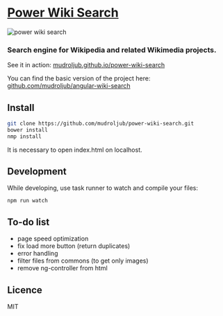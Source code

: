 # [Power Wiki Search](http://mudroljub.github.io/power-wiki-search/)

![power wiki search](http://i153.photobucket.com/albums/s210/mladifilozof/power-wiki-search.png "Power Wiki Search")

### Search engine for Wikipedia and related Wikimedia projects.

See it in action: [mudroljub.github.io/power-wiki-search](http://mudroljub.github.io/power-wiki-search/)

You can find the basic version of the project here: [github.com/mudroljub/angular-wiki-search](https://github.com/mudroljub/angular-wiki-search)

## Install

```sh
git clone https://github.com/mudroljub/power-wiki-search.git
bower install
nmp install
```

It is necessary to open index.html on localhost.

## Development

While developing, use task runner to watch and compile your files:

```
npm run watch
```

## To-do list
- page speed optimization
- fix load more button (return duplicates)
- error handling
- filter files from commons (to get only images)
- remove ng-controller from html

## Licence
MIT
